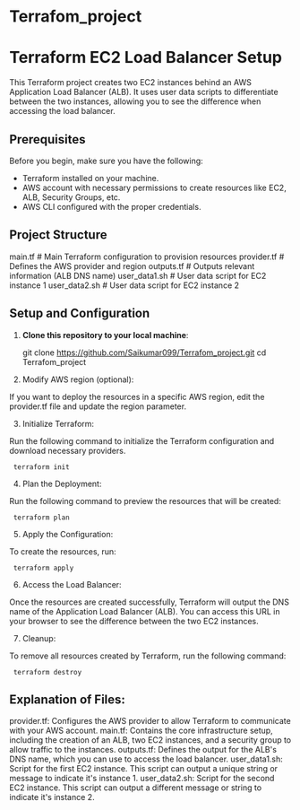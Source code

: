 # Terrafom_project

# Terraform EC2 Load Balancer Setup

This Terraform project creates two EC2 instances behind an AWS Application Load Balancer (ALB). It uses user data scripts to differentiate between the two instances, allowing you to see the difference when accessing the load balancer.

## Prerequisites

Before you begin, make sure you have the following:

- Terraform installed on your machine.
- AWS account with necessary permissions to create resources like EC2, ALB, Security Groups, etc.
- AWS CLI configured with the proper credentials.

## Project Structure
main.tf # Main Terraform configuration to provision resources
provider.tf # Defines the AWS provider and region 
outputs.tf # Outputs relevant information (ALB DNS name) 
user_data1.sh # User data script for EC2 instance 1
user_data2.sh # User data script for EC2 instance 2

## Setup and Configuration

1. **Clone this repository to your local machine**:

   git clone https://github.com/Saikumar099/Terrafom_project.git
   cd Terrafom_project

2. Modify AWS region (optional):

If you want to deploy the resources in a specific AWS region, edit the provider.tf file and update the region parameter.

3. Initialize Terraform:

Run the following command to initialize the Terraform configuration and download necessary providers.

     terraform init

4. Plan the Deployment:

Run the following command to preview the resources that will be created:

     terraform plan

5. Apply the Configuration:

To create the resources, run:
 
     terraform apply

6. Access the Load Balancer:

Once the resources are created successfully, Terraform will output the DNS name of the Application Load Balancer (ALB). You can access this URL in your browser to see the difference between the two EC2 instances.

7. Cleanup:

To remove all resources created by Terraform, run the following command:

     terraform destroy

Explanation of Files:
----------------------
provider.tf: Configures the AWS provider to allow Terraform to communicate with your AWS account.
main.tf: Contains the core infrastructure setup, including the creation of an ALB, two EC2 instances, and a security group to allow traffic to the instances.
outputs.tf: Defines the output for the ALB's DNS name, which you can use to access the load balancer.
user_data1.sh: Script for the first EC2 instance. This script can output a unique string or message to indicate it's instance 1.
user_data2.sh: Script for the second EC2 instance. This script can output a different message or string to indicate it's instance 2.
